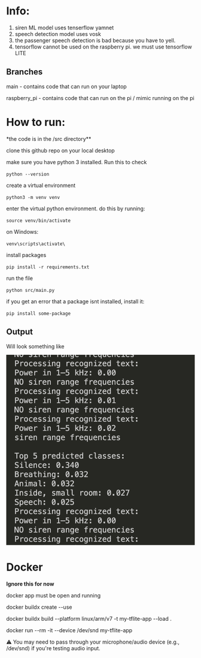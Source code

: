 # Info:

1. siren ML model uses tenserflow yamnet
2. speech detection model uses vosk
3. the passenger speech detection is bad because you have to yell.
4. tensorflow cannot be used on the raspberry pi. we must use tensorflow LITE

## Branches

main - contains code that can run on your laptop

raspberry_pi - contains code that can run on the pi / mimic running on the pi

# How to run:

\*the code is in the /src directory\*\*

clone this github repo on your local desktop

make sure you have python 3 installed. Run this to check

`python --version`

create a virtual environment

`python3 -m venv venv`

enter the virtual python environment. do this by running:

`source venv/bin/activate`

on Windows:

`venv\scripts\activate\`

install packages

`pip install -r requirements.txt`

run the file

`python src/main.py`

if you get an error that a package isnt installed, install it:

`pip install some-package`

## Output

Will look something like

![alt text](image.png)

# Docker

**Ignore this for now**

docker app must be open and running

docker buildx create --use

docker buildx build --platform linux/arm/v7 -t my-tflite-app --load .

docker run --rm -it --device /dev/snd my-tflite-app

⚠️ You may need to pass through your microphone/audio device (e.g., /dev/snd) if you're testing audio input.
